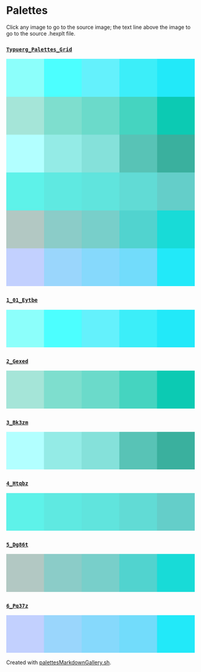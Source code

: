 # Palettes

Click any image to go to the source image; the text line above the image to go to the source .hexplt file.

### [`Typuerg_Palettes_Grid`](Typuerg_Palettes_Grid.hexplt)

[ ![Typuerg_Palettes_Grid.png](Typuerg_Palettes_Grid.png) ](Typuerg_Palettes_Grid.png)

### [`1_01_Eytbe`](1_01_Eytbe.hexplt)

[ ![1_01_Eytbe.png](1_01_Eytbe.png) ](1_01_Eytbe.png)

### [`2_Gexed`](2_Gexed.hexplt)

[ ![2_Gexed.png](2_Gexed.png) ](2_Gexed.png)

### [`3_Bk3zm`](3_Bk3zm.hexplt)

[ ![3_Bk3zm.png](3_Bk3zm.png) ](3_Bk3zm.png)

### [`4_Htqbz`](4_Htqbz.hexplt)

[ ![4_Htqbz.png](4_Htqbz.png) ](4_Htqbz.png)

### [`5_Dg86t`](5_Dg86t.hexplt)

[ ![5_Dg86t.png](5_Dg86t.png) ](5_Dg86t.png)

### [`6_Pq37z`](6_Pq37z.hexplt)

[ ![6_Pq37z.png](6_Pq37z.png) ](6_Pq37z.png)

Created with [palettesMarkdownGallery.sh](https://github.com/earthbound19/_ebDev/blob/master/scripts/imgAndVideo/palettesMarkdownGallery.sh).